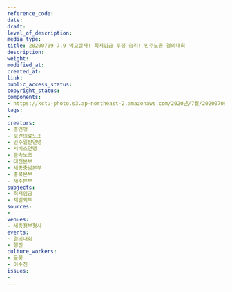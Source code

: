 ```yaml
---
reference_code: 
date: 
draft: 
level_of_description: 
media_type: 
title: 20200709-7.9 먹고살자! 최저임금 투쟁 승리! 민주노총 결의대회
description: 
weight: 
modified_at: 
created_at: 
link: 
public_access_status: 
copyright_status: 
components:
- https://kctu-photo.s3.ap-northeast-2.amazonaws.com/2020년/7월/20200709-7.9+먹고살자!+최저임금+투쟁+승리!+민주노총+결의대회/2_CTU2338.jpg
tags:
- 
creators:
- 총연맹
- 보건의료노조
- 민주일반연맹
- 서비스연맹
- 금속노조
- 대전본부
- 세종충남본부
- 충북본부
- 제주본부
subjects:
- 최저임금
- 재벌외투
sources:
- 
venues:
- 세종정부청사
events:
- 결의대회
- 행진
culture_workers:
- 들꽃
- 이수진
issues:
- 
---
```

